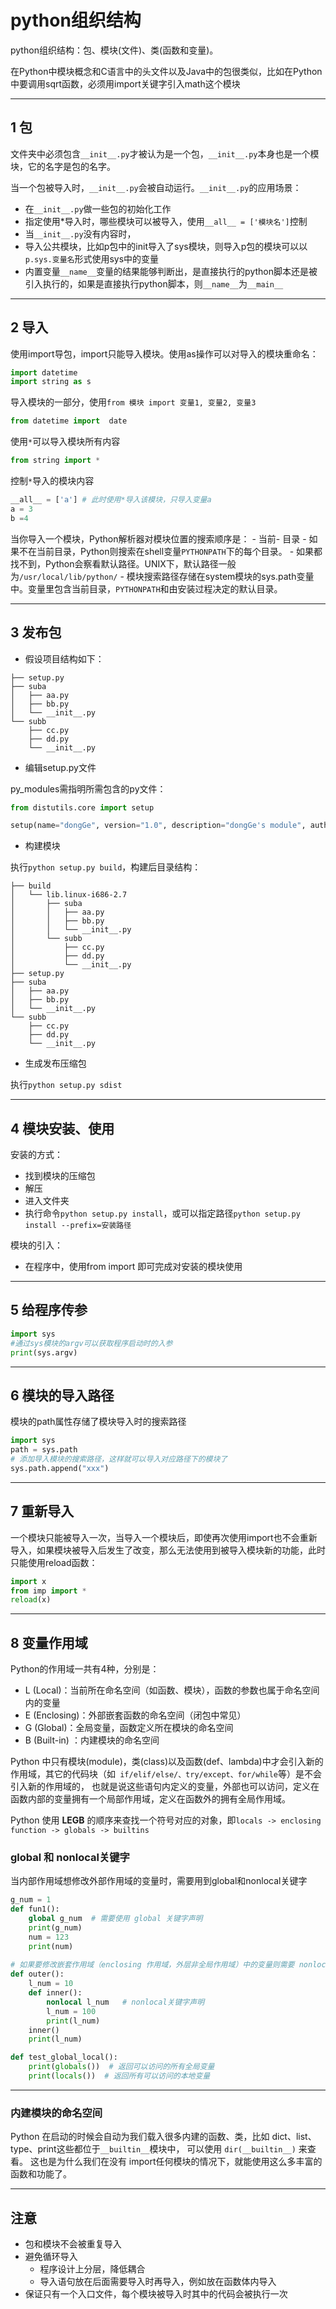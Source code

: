 # python组织结构

python组织结构：包、模块(文件)、类(函数和变量)。

在Python中模块概念和C语言中的头文件以及Java中的包很类似，比如在Python中要调用sqrt函数，必须用import关键字引入math这个模块

---
## 1 包

文件夹中必须包含`__init__.py`才被认为是一个包，`__init__.py`本身也是一个模块，它的名字是包的名字。


当一个包被导入时，`__init__.py`会被自动运行。`__init__.py`的应用场景：

- 在`__init__.py`做一些包的初始化工作
- 指定使用*导入时，哪些模块可以被导入，使用`__all__ = ['模块名']`控制
- 当`__init__.py`没有内容时，
- 导入公共模块，比如p包中的init导入了sys模块，则导入p包的模块可以以`p.sys.变量名`形式使用sys中的变量
- 内置变量`__name__`变量的结果能够判断出，是直接执行的python脚本还是被引入执行的，如果是直接执行python脚本，则`__name__`为`__main__`


---
##  2 导入

使用import导包，import只能导入模块。使用as操作可以对导入的模块重命名：
```python
import datetime
import string as s
```

导入模块的一部分，使用`from 模块 import 变量1, 变量2, 变量3`
```python
from datetime import  date
```

使用`*`可以导入模块所有内容
```python
from string import *
```

控制`*`导入的模块内容
```python
__all__ = ['a'] # 此时使用*导入该模块，只导入变量a
a = 3
b =4
```

当你导入一个模块，Python解析器对模块位置的搜索顺序是：
    - 当前- 目录
    - 如果不在当前目录，Python则搜索在shell变量`PYTHONPATH`下的每个目录。
    - 如果都找不到，Python会察看默认路径。UNIX下，默认路径一般为`/usr/local/lib/python/`
    - 模块搜索路径存储在system模块的sys.path变量中。变量里包含当前目录，`PYTHONPATH`和由安装过程决定的默认目录。

---
## 3 发布包

- 假设项目结构如下：
```
├── setup.py
├── suba
│   ├── aa.py
│   ├── bb.py
│   └── __init__.py
└── subb
    ├── cc.py
    ├── dd.py
    └── __init__.py
```

- 编辑setup.py文件

py_modules需指明所需包含的py文件：
```python
from distutils.core import setup

setup(name="dongGe", version="1.0", description="dongGe's module", author="dongGe", py_modules=['suba.aa', 'suba.bb', 'subb.cc', 'subb.dd'])
```

- 构建模块

执行`python setup.py build`，构建后目录结构：

```
├── build
│   └── lib.linux-i686-2.7
│       ├── suba
│       │   ├── aa.py
│       │   ├── bb.py
│       │   └── __init__.py
│       └── subb
│           ├── cc.py
│           ├── dd.py
│           └── __init__.py
├── setup.py
├── suba
│   ├── aa.py
│   ├── bb.py
│   └── __init__.py
└── subb
    ├── cc.py
    ├── dd.py
    └── __init__.py
```

- 生成发布压缩包

执行`python setup.py sdist`

---
## 4 模块安装、使用

安装的方式：
- 找到模块的压缩包
- 解压
- 进入文件夹
- 执行命令`python setup.py install`，或可以指定路径`python setup.py install --prefix=安装路径`

模块的引入：
- 在程序中，使用from import 即可完成对安装的模块使用

---
## 5 给程序传参

```python
import sys
#通过sys模块的argv可以获取程序启动时的入参   
print(sys.argv)
```

---
## 6 模块的导入路径

模块的path属性存储了模块导入时的搜索路径

```python
import sys
path = sys.path
# 添加导入模块的搜索路径，这样就可以导入对应路径下的模块了
sys.path.append("xxx") 
```

---
## 7 重新导入

一个模块只能被导入一次，当导入一个模块后，即使再次使用import也不会重新导入，如果模块被导入后发生了改变，那么无法使用到被导入模块新的功能，此时只能使用reload函数：
```python
import x
from imp import *
reload(x)
```

---
##  8 变量作用域

 Python的作用域一共有4种，分别是：
 
- L (Local)：当前所在命名空间（如函数、模块），函数的参数也属于命名空间内的变量
- E (Enclosing)：外部嵌套函数的命名空间（闭包中常见）
- G (Global)：全局变量，函数定义所在模块的命名空间
- B (Built-in) ：内建模块的命名空间

Python 中只有模块(module)，类(class)以及函数(def、lambda)中才会引入新的作用域，其它的代码块（如` if/elif/else/、try/except、for/while`等）是不会引入新的作用域的，
也就是说这些语句内定义的变量，外部也可以访问，定义在函数内部的变量拥有一个局部作用域，定义在函数外的拥有全局作用域。

Python 使用 **LEGB** 的顺序来查找一个符号对应的对象，即`locals -> enclosing function -> globals -> builtins`

### global 和 nonlocal关键字

当内部作用域想修改外部作用域的变量时，需要用到global和nonlocal关键字

```python
g_num = 1
def fun1():
    global g_num  # 需要使用 global 关键字声明
    print(g_num) 
    num = 123
    print(num)
    
# 如果要修改嵌套作用域（enclosing 作用域，外层非全局作用域）中的变量则需要 nonlocal 关键字
def outer():
    l_num = 10
    def inner():
        nonlocal l_num   # nonlocal关键字声明
        l_num = 100
        print(l_num)
    inner()
    print(l_num)

def test_global_local():
    print(globals())  # 返回可以访问的所有全局变量
    print(locals())  # 返回所有可以访问的本地变量    
```

---
### 内建模块的命名空间

Python 在启动的时候会自动为我们载入很多内建的函数、类，比如 dict、list、type、print这些都位于` __builtin__ `模块中， 可以使用 `dir(__builtin__)` 来查看。
这也是为什么我们在没有 import任何模块的情况下，就能使用这么多丰富的函数和功能了。

---
##   注意

- 包和模块不会被重复导入
- 避免循环导入
    - 程序设计上分层，降低耦合
    - 导入语句放在后面需要导入时再导入，例如放在函数体内导入
- 保证只有一个入口文件，每个模块被导入时其中的代码会被执行一次
